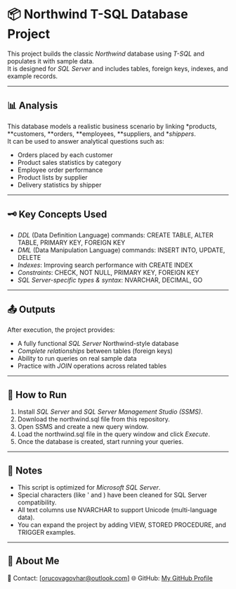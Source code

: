 # 📦 Northwind T-SQL Database Project

This project builds the classic *Northwind* database using *T-SQL* and populates it with sample data.  
It is designed for *SQL Server* and includes tables, foreign keys, indexes, and example records.

---

## 📊 Analysis
This database models a realistic business scenario by linking *products, **customers, **orders, **employees, **suppliers, and **shippers*.  
It can be used to answer analytical questions such as:
- Orders placed by each customer
- Product sales statistics by category
- Employee order performance
- Product lists by supplier
- Delivery statistics by shipper

---

## 🗝 Key Concepts Used
- *DDL* (Data Definition Language) commands: CREATE TABLE, ALTER TABLE, PRIMARY KEY, FOREIGN KEY
- *DML* (Data Manipulation Language) commands: INSERT INTO, UPDATE, DELETE
- *Indexes*: Improving search performance with CREATE INDEX
- *Constraints*: CHECK, NOT NULL, PRIMARY KEY, FOREIGN KEY
- *SQL Server-specific types & syntax*: NVARCHAR, DECIMAL, GO

---

## 📤 Outputs
After execution, the project provides:
- A fully functional *SQL Server* Northwind-style database
- *Complete relationships* between tables (foreign keys)
- Ability to run queries on real sample data
- Practice with *JOIN* operations across related tables

---

## 🚀 How to Run
1. Install *SQL Server* and *SQL Server Management Studio (SSMS)*.
2. Download the northwind.sql file from this repository.
3. Open SSMS and create a new query window.
4. Load the northwind.sql file in the query window and click *Execute*.
5. Once the database is created, start running your queries.

---

## 📝 Notes
- This script is optimized for *Microsoft SQL Server*.
- Special characters (like ' and \) have been cleaned for SQL Server compatibility.
- All text columns use NVARCHAR to support Unicode (multi-language data).
- You can expand the project by adding VIEW, STORED PROCEDURE, and TRIGGER examples.

---

## 👤 About Me
📩 Contact: [orucovagovhar@outlook.com] 
🌐 GitHub: [My GitHub Profile](https://github.com/GovharOrujova)
